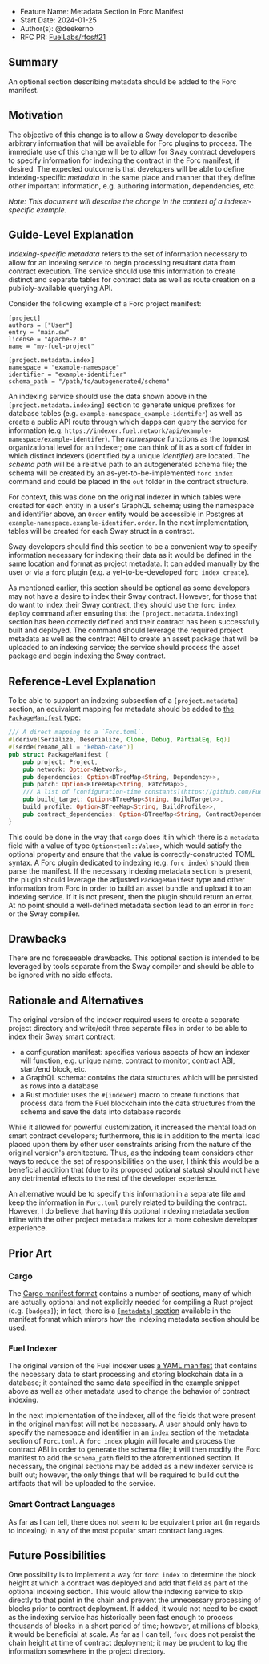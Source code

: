 - Feature Name: Metadata Section in Forc Manifest
- Start Date: 2024-01-25
- Author(s): @deekerno
- RFC PR: [FuelLabs/rfcs#21](https://github.com/FuelLabs/rfcs/pull/21)

## Summary

An optional section describing metadata should be added to the Forc manifest.

## Motivation

The objective of this change is to allow a Sway developer to describe arbitrary information that will be available for Forc plugins to process. The immediate use of this change will be to allow for Sway contract developers to specify information for indexing the contract in the Forc manifest, if desired. The expected outcome is that developers will be able to define indexing-specific _metadata_ in the same place and manner that they define other important information, e.g. authoring information, dependencies, etc.

_Note: This document will describe the change in the context of a indexer-specific example._

## Guide-Level Explanation

_Indexing-specific metadata_ refers to the set of information necessary to allow for an indexing service to begin processing resultant data from contract execution. The service should use this information to create distinct and separate tables for contract data as well as route creation on a publicly-available querying API.

Consider the following example of a Forc project manifest: 
```
[project]
authors = ["User"]
entry = "main.sw"
license = "Apache-2.0"
name = "my-fuel-project"

[project.metadata.index]
namespace = "example-namespace"
identifier = "example-identifier"
schema_path = "/path/to/autogenerated/schema"
```

An indexing service should use the data shown above in the `[project.metadata.indexing]` section to generate unique prefixes for database tables (e.g. `example-namespace_example-identifer`) as well as create a public API route through which dapps can query the service for information (e.g. `https://indexer.fuel.network/api/example-namespace/example-identifer`). The _namespace_ functions as the topmost organizational level for an indexer; one can think of it as a sort of folder in which distinct indexers (identified by a unique _identifier_) are located. The _schema path_ will be a relative path to an autogenerated schema file; the schema will be created by an as-yet-to-be-implemented `forc index` command and could be placed in the `out` folder in the contract structure.

For context, this was done on the original indexer in which tables were created for each entity in a user's GraphQL schema; using the namespace and identifier above, an `Order` entity would be accessible in Postgres at `example-namespace.example-identifer.order`. In the next implementation, tables will be created for each Sway struct in a contract.

Sway developers should find this section to be a convenient way to specify information necessary for indexing their data as it would be defined in the same location and format as  project metadata. It can added manually by the user or via a `forc` plugin (e.g. a yet-to-be-developed `forc index create`).

As mentioned earlier, this section should be optional as some developers may not have a desire to index their Sway contract. However, for those that do want to index their Sway contract, they should use the `forc index deploy` command after ensuring that the `[project.metadata.indexing]` section has been correctly defined and their contract has been successfully built and deployed. The command should leverage the required project metadata as well as the contract ABI to create an asset package that will be uploaded to an indexing service; the service should process the asset package and begin indexing the Sway contract.

## Reference-Level Explanation

To be able to support an indexing subsection of a `[project.metadata]` section, an equivalent mapping for metadata should be added to [the `PackageManifest` type](https://github.com/FuelLabs/sway/blob/d06f3b4f6ed88f1ed9a3f8e601870ce5615b17c0/forc-pkg/src/manifest.rs#L141-L153):
```rust
/// A direct mapping to a `Forc.toml`.
#[derive(Serialize, Deserialize, Clone, Debug, PartialEq, Eq)]
#[serde(rename_all = "kebab-case")]
pub struct PackageManifest {
    pub project: Project,
    pub network: Option<Network>,
    pub dependencies: Option<BTreeMap<String, Dependency>>,
    pub patch: Option<BTreeMap<String, PatchMap>>,
    /// A list of [configuration-time constants](https://github.com/FuelLabs/sway/issues/1498).
    pub build_target: Option<BTreeMap<String, BuildTarget>>,
    build_profile: Option<BTreeMap<String, BuildProfile>>,
    pub contract_dependencies: Option<BTreeMap<String, ContractDependency>>,
}
```

This could be done in the way that `cargo` does it in which there is a `metadata` field with a value of type `Option<toml::Value>`, which would satisfy the optional property and ensure that the value is correctly-constructed TOML syntax. A Forc plugin dedicated to indexing (e.g. `forc index`) should then parse the manifest. If the necessary indexing metadata section is present, the plugin should leverage the adjusted `PackageManifest` type and other information from Forc in order to build an asset bundle and upload it to an indexing service. If it is not present, then the plugin should return an error. At no point should a well-defined metadata section lead to an error in `forc` or the Sway compiler.

## Drawbacks

There are no foreseeable drawbacks. This optional section is intended to be leveraged by tools separate from the Sway compiler and should be able to be ignored with no side effects.

## Rationale and Alternatives

The original version of the indexer required users to create a separate project directory and write/edit three separate files in order to be able to index their Sway smart contract:
- a configuration manifest: specifies various aspects of how an indexer will function, e.g. unique name, contract to monitor, contract ABI, start/end block, etc.
- a GraphQL schema: contains the data structures which will be persisted as rows into a database
- a Rust module: uses the `#[indexer]` macro to create functions that process data from the Fuel blockchain into the data structures from the schema and save the data into database records

While it allowed for powerful customization, it increased the mental load on smart contract developers; furthermore, this is in addition to the mental load placed upon them by other user constraints arising from the nature of the original version's architecture. Thus, as the indexing team considers other ways to reduce the set of responsibilities on the user, I think this would be a beneficial addition that (due to its proposed optional status) should not have any detrimental effects to the rest of the developer experience.

An alternative would be to specify this information in a separate file and keep the information in `Forc.toml` purely related to building the contract. However, I do believe that having this optional indexing metadata section inline with the other project metadata makes for a more cohesive developer experience.

## Prior Art

### Cargo

The [Cargo manifest format](https://doc.rust-lang.org/cargo/reference/manifest.html) contains a number of sections, many of which are actually optional and not explicitly needed for compiling a Rust project (e.g. `[badges]`); in fact, there is a [`[metadata]` section](https://doc.rust-lang.org/cargo/reference/manifest.html#the-metadata-table) available in the manifest format which mirrors how the indexing metadata section should be used.

### Fuel Indexer

The original version of the Fuel indexer uses [a YAML manifest](https://docs.fuel.network/docs/indexer/project-components/manifest/) that contains the necessary data to start processing and storing blockchain data in a database; it contained the same data specified in the example snippet above as well as other metadata used to change the behavior of contract indexing.

In the next implementation of the indexer, all of the fields that were present in the original manifest will not be necessary. A user should only have to specify the namespace and identifier in an `index` section of the metadata section of `Forc.toml`.   A `forc index` plugin will locate and process the contract ABI in order to generate the schema file; it will then modify the Forc manifest to add the `schema_path` field to the aforementioned section. If necessary, the original sections may be added as a new indexer service is built out; however, the only things that will be required to build out the artifacts that will be uploaded to the service.

### Smart Contract Languages

As far as I can tell, there does not seem to be equivalent prior art (in regards to indexing) in any of the most popular smart contract languages.

## Future Possibilities

One possibility is to implement a way for `forc index` to determine the block height at which a contract was deployed and add that field as part of the optional indexing section. This would allow the indexing service to skip directly to that point in the chain and prevent the unnecessary processing of blocks prior to contract deployment. If added, it would not need to be exact as the indexing service has historically been fast enough to process thousands of blocks in a short period of time; however, at millions of blocks, it would be beneficial at scale. As far as I can tell, `forc` does not persist the chain height at time of contract deployment; it may be prudent to log the information somewhere in the project directory.